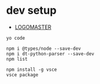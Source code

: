 # dev setup

* [LOGOMASTER](https://logomaster.ai)

```shell
yo code

npm i @types/node --save-dev
npm i dt-python-parser --save-dev
npm list

npm install -g vsce
vsce package
```
